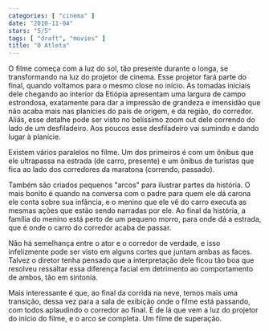 ```yaml
---
categories: [ "cinema" ]
date: "2010-11-04"
stars: "5/5"
tags: [ "draft", "movies" ]
title: "O Atleta"
---
```

O filme começa com a luz do sol, tão presente durante o longa, se
transformando na luz do projetor de cinema. Esse projetor fará parte do
final, quando voltamos para o mesmo close no início. As tomadas iniciais
dele chegando ao interior da Etiópia apresentam uma largura de campo
estrondosa, exatamente para dar a impressão de grandeza e imensidão
que não acaba mais nas planícies do país de origem, e da região,
do corredor. Aliás, esse detalhe pode ser visto no belíssimo zoom out
dele correndo do lado de um desfiladeiro. Aos poucos esse desfiladeiro
vai sumindo e dando lugar à planície.

Existem vários paralelos no filme. Um dos primeiros é com um ônibus que
ele ultrapassa na estrada (de carro, presente) e um ônibus de turistas
que fica ao lado dos corredores da maratona (correndo, passado).

Também são criados pequenos "arcos" para ilustrar partes da história. O
mais bonito é quando na conversa com o padre para quem ele dá carona
ele conta sobre sua infância, e o menino que ele vê do carro executa as
mesmas ações que estão sendo narradas por ele. Ao final da história,
a família do menino está perto de um pequeno morro, para onde dá a
estrada, que é onde o carro do corredor acaba de passar.

Não há semelhança entre o ator e o corredor de verdade, e isso
infelizmente pode ser visto em alguns cortes que juntam ambas as
faces. Talvez o diretor tenha pensado que a interpretação dele ficou
tão boa que resolveu ressaltar essa diferença facial em detrimento ao
comportamento de ambos, tão em sintonia.

Mais interessante é que, ao final da corrida na neve, temos mais uma
transição, dessa vez para a sala de exibição onde o filme está
passando, com todos aplaudindo o corredor ao final. É de lá que vem a
luz do projetor do início do filme, e o arco se completa. Um filme de
superação.
